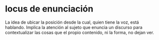 # locus de enunciación

La idea de ubicar la posición desde la cual, quien tiene la voz, está hablando. Implica la atención al sujeto que enuncia un discurso para contextualizar las cosas que el propio contenido, ni la forma, no dejan ver.
